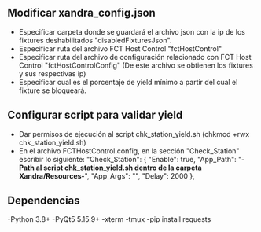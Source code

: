 ## Modificar xandra_config.json
- Especificar carpeta donde se guardará el archivo json con la ip de los fixtures deshabilitados "disabledFixturesJson".
- Especificar ruta del archivo FCT Host Control "fctHostControl"
- Especificar ruta del archivo de configuración relacionado con  FCT Host Control "fctHostControlConfig" (De este archivo se obtienen los fixtures y sus respectivas ip)
- Especificar cual es el porcentaje de yield mínimo a partir del cual el fixture se bloqueará.

## Configurar script para validar yield
- Dar permisos de ejecución al script chk_station_yield.sh (chkmod +rwx chk_station_yield.sh)
- En el archivo FCTHostControl.config, en la sección "Check_Station" escribir lo siguiente:
"Check_Station": {
    "Enable": true,
    "App_Path": "**-Path al script chk_station_yield.sh dentro de la carpeta Xandra/Resources-**",
    "App_Args": "",
    "Delay": 2000
},

## Dependencias
-Python 3.8+
-PyQt5 5.15.9+
-xterm
-tmux
-pip install requests